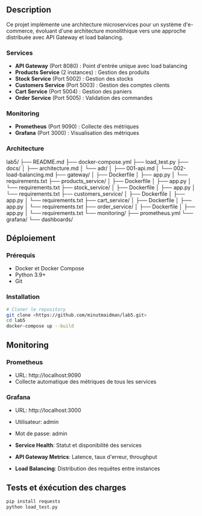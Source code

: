 ## Description
Ce projet implémente une architecture microservices pour un système d'e-commerce, évoluant d'une architecture monolithique vers une approche distribuée avec API Gateway et load balancing.

### Services
- **API Gateway** (Port 8080) : Point d'entrée unique avec load balancing
- **Products Service** (2 instances) : Gestion des produits
- **Stock Service** (Port 5002) : Gestion des stocks
- **Customers Service** (Port 5003) : Gestion des comptes clients
- **Cart Service** (Port 5004) : Gestion des paniers
- **Order Service** (Port 5005) : Validation des commandes

### Monitoring
- **Prometheus** (Port 9090) : Collecte des métriques
- **Grafana** (Port 3000) : Visualisation des métriques

### Architecture

lab5/
├── README.md
├── docker-compose.yml
├── load_test.py
├── docs/
│   ├── architecture.md
│   └── adr/
│       ├── 001-api.md
│       └── 002-load-balancing.md
├── gateway/
│   ├── Dockerfile
│   ├── app.py
│   └── requirements.txt
├── products_service/
│   ├── Dockerfile
│   ├── app.py
│   └── requirements.txt
├── stock_service/
│   ├── Dockerfile
│   ├── app.py
│   └── requirements.txt
├── customers_service/
│   ├── Dockerfile
│   ├── app.py
│   └── requirements.txt
├── cart_service/
│   ├── Dockerfile
│   ├── app.py
│   └── requirements.txt
├── order_service/
│   ├── Dockerfile
│   ├── app.py
│   └── requirements.txt
└── monitoring/
    ├── prometheus.yml
    └── grafana/
        └── dashboards/

## Déploiement

### Prérequis
- Docker et Docker Compose
- Python 3.9+
- Git

### Installation
```bash
# Cloner le repository
git clone <https://github.com/minutmaidman/lab5.git>
cd lab5
docker-compose up --build
```

## Monitoring

### Prometheus
- URL: http://localhost:9090
- Collecte automatique des métriques de tous les services

### Grafana
- URL: http://localhost:3000
- Utilisateur: admin
- Mot de passe: admin

- **Service Health**: Statut et disponibilité des services
- **API Gateway Metrics**: Latence, taux d'erreur, throughput
- **Load Balancing**: Distribution des requêtes entre instances

## Tests et éxécution des charges
```bash
pip install requests
python load_test.py
```